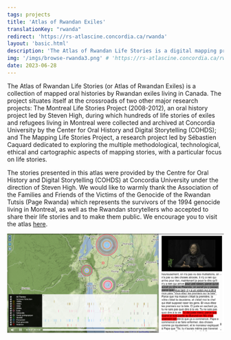 ```yaml
---
tags: projects
title: 'Atlas of Rwandan Exiles'
translationKey: "rwanda"
redirect: 'https://rs-atlascine.concordia.ca/rwanda'
layout: 'basic.html'
description: 'The Atlas of Rwandan Life Stories is a digital mapping project that explores the multiple methodological, technological, ethical and cartographic aspects of mapping stories, with a particular focus on life stories.'
img: '/imgs/browse-rwanda3.png' # 'https://rs-atlascine.concordia.ca/rwanda/images/1.jpg'
date: 2023-06-28
---
```


The Atlas of Rwandan Life Stories (or Atlas of Rwandan Exiles) is a collection of mapped oral histories by Rwandan exiles living in Canada. The project situates itself at the crossroads of two other major research projects: The Montreal Life Stories Project (2008-2012), an oral history project led by Steven High, during which hundreds of life stories of exiles and refugees living in Montreal were collected and archived at Concordia University by the Center for Oral History and Digital Storytelling (COHDS); and The Mapping Life Stories Project, a research project led by Sébastien Caquard dedicated to exploring the multiple methodological, technological, ethical and cartographic aspects of mapping stories, with a particular focus on life stories.

The stories presented in this atlas were provided by the Centre for Oral History and Digital Storytelling (COHDS) at Concordia University under the direction of Steven High. We would like to warmly thank the Association of the Families and Friends of the Victims of the Genocide of the Rwandan Tutsis (Page Rwanda) which represents the survivors of the 1994 genocide living in Montreal, as well as the Rwandan storytellers who accepted to share their life stories and to make them public. We encourage you to visit the atlas [here](https://storytelling.concordia.ca/rwanda/).

[![Screenshot of the Rwanda Atlas](/imgs/rwanda1.png)](https://rs-atlascine.concordia.ca/rwanda/index.html?module=module.stories&cinemapId=51d055bfc67db75db97592c711195ea4)
